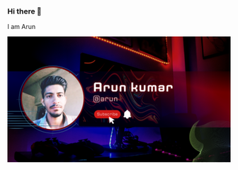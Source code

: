 ### Hi there 👋 
I am Arun 

<!--
**arunkumarkumawat01/arunkumarkumawat01** is a ✨ _special_ ✨ repository because its `README.md` (this file) appears on your GitHub profile.

Here are some ideas to get you started:

- 🔭 I’m currently working on ...
- 🌱 I’m currently learning ...
- 👯 I’m looking to collaborate on ...
- 🤔 I’m looking for help with ...
- 💬 Ask me about ...
- 📫 How to reach me: ...
- 😄 Pronouns: ...
- ⚡ Fun fact: ...
-->
![](https://github.com/arunkumarkumawat01/arunkumarkumawat01/blob/main/Blue%20And%20Red%20Futuristic%20Game%20YouTube%20Channel%20Art.png)
